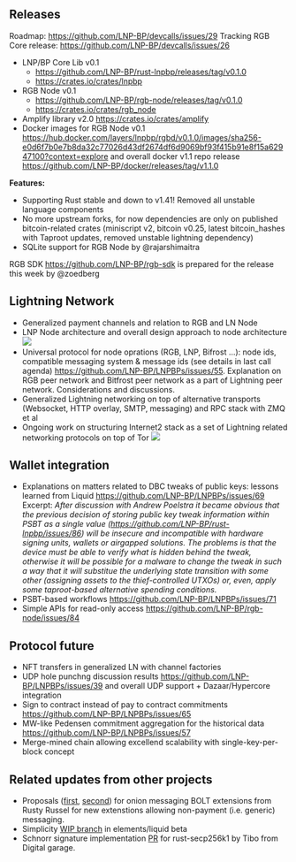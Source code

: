 ## Releases
Roadmap: https://github.com/LNP-BP/devcalls/issues/29
Tracking RGB Core release: https://github.com/LNP-BP/devcalls/issues/26

- LNP/BP Core Lib v0.1 
  * https://github.com/LNP-BP/rust-lnpbp/releases/tag/v0.1.0 
  * https://crates.io/crates/lnpbp
- RGB Node v0.1 
  * https://github.com/LNP-BP/rgb-node/releases/tag/v0.1.0
  * https://crates.io/crates/rgb_node
- Amplify library v2.0 https://crates.io/crates/amplify
- Docker images for RGB Node v0.1 
  <https://hub.docker.com/layers/lnpbp/rgbd/v0.1.0/images/sha256-e0d6f7b0e7b8da32c77026d43df2674df6d9069bf93f415b91e8f15a62947100?context=explore>
  and overall docker v1.1 repo release 
  https://github.com/LNP-BP/docker/releases/tag/v1.1.0

**Features:**
- Supporting Rust stable and down to v1.41! Removed all unstable language components
- No more upstream forks, for now dependencies are only on published bitcoin-related 
  crates (miniscript v2, bitcoin v0.25, latest bitcoin_hashes with Taproot updates, 
  removed unstable lightning dependency)
- SQLite support for RGB Node by @rajarshimaitra

RGB SDK <https://github.com/LNP-BP/rgb-sdk> is prepared for the release this week 
by @zoedberg

## Lightning Network

- Generalized payment channels and relation to RGB and LN Node
- LNP Node architecture and overall design approach to node architecture
  ![](https://user-images.githubusercontent.com/372034/96725323-0f31e780-13b1-11eb-8875-4d1581a1a59a.png)
- Universal protocol for node oprations (RGB, LNP, Bifrost ...): node ids, 
  compatible messaging system & message ids (see details in last call agenda)
  <https://github.com/LNP-BP/LNPBPs/issues/55>.
  Explanation on RGB peer network and Bitfrost peer network as a part of 
  Lightning peer network. Considerations and discussions.
- Generalized Lightning networking on top of alternative transports (Websocket, 
  HTTP overlay, SMTP, messaging) and RPC stack with ZMQ et al
- Ongoing work on structuring Internet2 stack as a set of Lightning related networking 
  protocols on top of Tor
  ![](https://user-images.githubusercontent.com/372034/96725082-cf6b0000-13b0-11eb-8925-37e108e9ea94.png)

## Wallet integration

- Explanations on matters related to DBC tweaks of public keys: lessons learned 
  from Liquid <https://github.com/LNP-BP/LNPBPs/issues/69>
  Excerpt:
  *After discussion with Andrew Poelstra it became obvious that the previous decision of storing public key tweak information within PSBT as a single value (https://github.com/LNP-BP/rust-lnpbp/issues/86) will be insecure and incompatible with hardware signing units, wallets or airgapped solutions. The problems is that the device must be able to verify what is hidden behind the tweak, otherwise it will be possible for a malware to change the tweak in such a way that it will substitue the underlying state transition with some other (assigning assets to the thief-controlled UTXOs) or, even, apply some taproot-based alternative spending conditions.*
- PSBT-based workflows <https://github.com/LNP-BP/LNPBPs/issues/71>
- Simple APIs for read-only access <https://github.com/LNP-BP/rgb-node/issues/84>

## Protocol future

- NFT transfers in generalized LN with channel factories
- UDP hole punchng discussion results <https://github.com/LNP-BP/LNPBPs/issues/39>
  and overall UDP support + Dazaar/Hypercore integration
- Sign to contract instead of pay to contract commitments
  <https://github.com/LNP-BP/LNPBPs/issues/65>
- MW-like Pedensen commitment aggregation for the historical data
  <https://github.com/LNP-BP/LNPBPs/issues/57>
- Merge-mined chain allowing excellend scalability with single-key-per-block concept

## Related updates from other projects

- Proposals ([first](https://github.com/lightningnetwork/lightning-rfc/pull/755), 
  [second](https://github.com/lightningnetwork/lightning-rfc/pull/759)) for onion 
  messaging BOLT extensions from Rusty Russel for new extenstions allowing 
  non-payment (i.e. generic) messaging.
- Simplicity [WIP branch](https://github.com/ElementsProject/elements/tree/simplicity) 
  in elements/liquid beta
- Schnorr signature implementation 
  [PR](https://github.com/rust-bitcoin/rust-secp256k1/pull/237)
  for rust-secp256k1 by Tibo from Digital garage.
